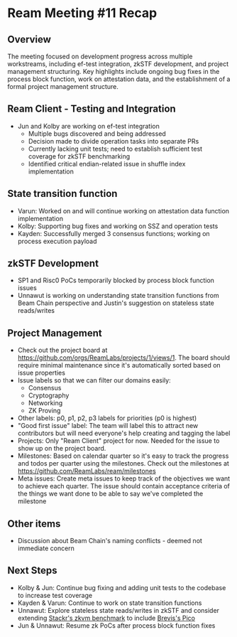 # Ream Meeting #11 Recap

## Overview
The meeting focused on development progress across multiple workstreams, including ef-test integration, zkSTF development, and project management structuring. Key highlights include ongoing bug fixes in the process block function, work on attestation data, and the establishment of a formal project management structure.


## Ream Client - Testing and Integration
- Jun and Kolby are working on ef-test integration
  - Multiple bugs discovered and being addressed
  - Decision made to divide operation tasks into separate PRs
  - Currently lacking unit tests; need to establish sufficient test coverage for zkSTF benchmarking
  - Identified critical endian-related issue in shuffle index implementation

## State transition function
- Varun: Worked on and will continue working on attestation data function implementation
- Kolby: Supporting bug fixes and working on SSZ and operation tests
- Kayden: Successfully merged 3 consensus functions; working on process execution payload

## zkSTF Development

- SP1 and Risc0 PoCs temporarily blocked by process block function issues
- Unnawut is working on understanding state transition functions from Beam Chain perspective and Justin's suggestion on stateless state reads/writes

## Project Management

- Check out the project board at https://github.com/orgs/ReamLabs/projects/1/views/1. The board should require minimal maintenance since it's automatically sorted based on issue properties
- Issue labels so that we can filter our domains easily:
  - Consensus
  - Cryptography
  - Networking
  - ZK Proving
- Other labels: p0, p1, p2, p3 labels for priorities (p0 is highest)
- "Good first issue" label: The team will label this to attract new contributors but will need everyone's help creating and tagging the label
- Projects: Only "Ream Client" project for now. Needed for the issue to show up on the project board.
- Milestones: Based on calendar quarter so it's easy to track the progress and todos per quarter using the milestones. Check out the milestones at https://github.com/ReamLabs/ream/milestones
- Meta issues: Create meta issues to keep track of the objectives we want to achieve each quarter. The issue should contain acceptance criteria of the things we want done to be able to say we've completed the milestone

## Other items

- Discussion about Beam Chain's naming conflicts - deemed not immediate concern

## Next Steps

- Kolby & Jun: Continue bug fixing and adding unit tests to the codebase to increase test coverage
- Kayden & Varun: Continue to work on state transition functions
- Unnawut: Explore stateless state reads/writes in zkSTF and consider extending [Stackr's zkvm benchmark](https://github.com/stackrlabs/succinct-residency-exps) to include [Brevis's Pico](https://blog.brevis.network/2025/02/11/introducing-pico-a-modular-and-performant-zkvm/)
- Jun & Unnawut: Resume zk PoCs after process block function fixes